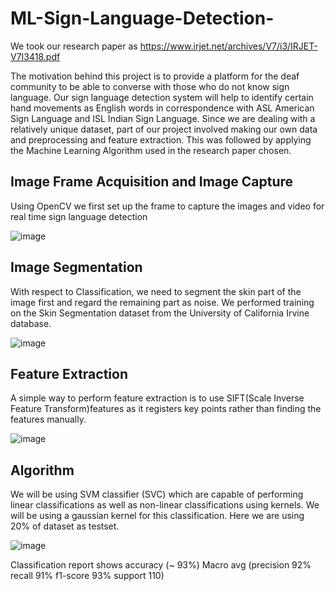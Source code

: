 # ML-Sign-Language-Detection-

We took our research paper as https://www.irjet.net/archives/V7/i3/IRJET-V7I3418.pdf

The motivation behind this project is to provide a platform for the deaf community to be able to converse with those who do not know sign language. Our sign language detection system will help to identify certain hand movements as English words in correspondence with ASL American Sign Language and ISL Indian Sign Language. 
Since we are dealing with a relatively unique dataset, part of our project involved making our own data and preprocessing and feature extraction.
This was followed by applying the Machine Learning Algorithm used in the research paper chosen.

## Image Frame Acquisition and Image Capture
Using OpenCV we first set up the frame to capture the images and video for real time sign language detection

![image](https://user-images.githubusercontent.com/73610600/164746274-0a9ef5db-b235-4bec-a231-f39d870aa4c6.png) 

## Image Segmentation
With respect to Classification, we need to segment the skin part of the image first and regard the remaining part as noise. We performed training on the Skin Segmentation dataset from the University of California Irvine database.

![image](https://user-images.githubusercontent.com/73610600/164747065-e3296bb2-035d-43e6-969b-eb90fd5d6134.png)

## Feature Extraction
A simple way to perform feature extraction is to use SIFT(Scale Inverse Feature Transform)features as it registers key points rather than finding the features manually.

![image](https://user-images.githubusercontent.com/73610600/164747187-36375b08-2936-4630-b70a-473cfab12490.png)

## Algorithm
We will be using SVM classifier (SVC) which are capable of performing linear classifications as well as non-linear classifications using kernels. We will be using a gaussian kernel for this classification. Here we are using 20% of dataset as testset.

![image](https://user-images.githubusercontent.com/73610600/164747309-c0e01f6e-a0b4-4ec6-90fc-f56bb26e84b2.png)

Classification report shows accuracy (~ 93%) 
Macro avg (precision 92% recall 91% f1-score 93% support 110)


